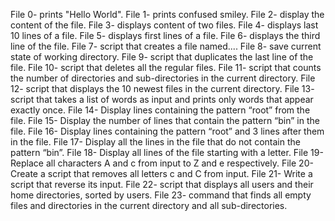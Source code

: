 File 0- prints "Hello World".
File 1- prints confused smiley.
File 2- display the content of the file.
File 3- displays content of two files.
File 4- displays last 10 lines of a file.
File 5- displays first lines of a file.
File 6- displays the third line of the file.
File 7- script that creates a file named....
File 8- save current state of working directory.
File 9- script that duplicates the last line of the file.
File 10- script that deletes all the regular files.
File 11- script that counts the number of directories and sub-directories in the current directory.
File 12- script that displays the 10 newest files in the current directory.
File 13- script that takes a list of words as input and prints only words that appear exactly once.
File 14- Display lines containing the pattern “root” from the file.
File 15- Display the number of lines that contain the pattern “bin” in the file.
File 16- Display lines containing the pattern “root” and 3 lines after them in the file. 
 File 17- Display all the lines in the file that do not contain the pattern “bin”.
File 18- Display all lines of the file starting with a letter.
File 19- Replace all characters A and c from input to Z and e respectively.
File 20- Create a script that removes all letters c and C from input.
File 21- Write a script that reverse its input.
File 22- script that displays all users and their home directories, sorted by users.
File 23- command that finds all empty files and directories in the current directory and all sub-directories.






